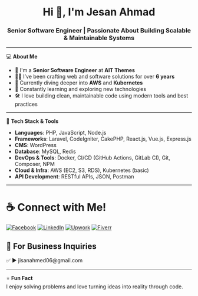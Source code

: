 <h1 align="center">Hi 👋, I'm Jesan Ahmad</h1>
<h3 align="center">Senior Software Engineer | Passionate About Building Scalable & Maintainable Systems</h3>

---

💻 **About Me**

- 🎯 I'm a **Senior Software Engineer** at **AIT Themes**
- 👨‍💻 I’ve been crafting web and software solutions for over **6 years**
- 🚀 Currently diving deeper into **AWS** and **Kubernetes**
- 🧠 Constantly learning and exploring new technologies
- 🛠️ I love building clean, maintainable code using modern tools and best practices

---

🔧 **Tech Stack & Tools**

- **Languages**: PHP, JavaScript, Node.js
- **Frameworks**: Laravel, CodeIgniter, CakePHP, React.js, Vue.js, Express.js
- **CMS**: WordPress
- **Database**: MySQL, Redis
- **DevOps & Tools**: Docker, CI/CD (GitHub Actions, GitLab CI), Git, Composer, NPM
- **Cloud & Infra**: AWS (EC2, S3, RDS), Kubernetes (basic)
- **API Development**: RESTful APIs, JSON, Postman

---

# ☕ Connect with Me!

[![Facebook](https://img.shields.io/badge/Facebook-%231877F2.svg?style=for-the-badge&logo=facebook&logoColor=white)](https://web.facebook.com/jisan.ahmed.445093)
[![LinkedIn](https://img.shields.io/badge/LinkedIn-%230077B5.svg?style=for-the-badge&logo=linkedin&logoColor=white)](https://www.linkedin.com/in/jesan-ahmad-035084373/)
[![Upwork](https://img.shields.io/badge/Upwork-6fda44?style=for-the-badge&logo=upwork&logoColor=white)](https://www.upwork.com/freelancers/~01dac442e9f072221a)
[![Fiverr](https://img.shields.io/badge/Fiverr-1DBF73?style=for-the-badge&logo=fiverr&logoColor=white)](https://www.fiverr.com/jsjisan)


<h2 class="heading-element" dir="auto">📧 For Business Inquiries</h2>
✅ ► jisanahmed06@gmail.com

---

⭐️ **Fun Fact**  
I enjoy solving problems and love turning ideas into reality through code.

